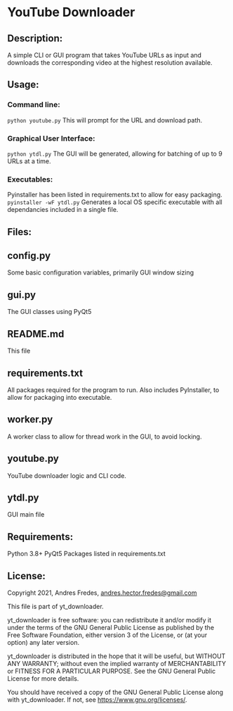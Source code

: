 YouTube Downloader
==================

Description:
------------
A simple CLI or GUI program that takes YouTube URLs as input and downloads the
corresponding video at the highest resolution available.

Usage:
------
### Command line:
`python youtube.py`
This will prompt for the URL and download path.

### Graphical User Interface:
`python ytdl.py`
The GUI will be generated, allowing for batching of up to 9 URLs at a time.

### Executables:
Pyinstaller has been listed in requirements.txt to allow for easy packaging.
`pyinstaller -wF ytdl.py` Generates a local OS specific executable with all
dependancies included in a single file.

Files:
------
## config.py
Some basic configuration variables, primarily GUI window sizing

## gui.py
The GUI classes using PyQt5

## README.md
This file

## requirements.txt
All packages required for the program to run. Also includes PyInstaller, to
allow for packaging into executable.

## worker.py
A worker class to allow for thread work in the GUI, to avoid locking.

## youtube.py
YouTube downloader logic and CLI code.

## ytdl.py
GUI main file

Requirements:
-------------
Python 3.8+
PyQt5
Packages listed in requirements.txt

License:
--------
Copyright 2021, Andres Fredes, <andres.hector.fredes@gmail.com>

This file is part of yt_downloader.

yt_downloader is free software: you can redistribute it and/or modify
it under the terms of the GNU General Public License as published by
the Free Software Foundation, either version 3 of the License, or
(at your option) any later version.

yt_downloader is distributed in the hope that it will be useful,
but WITHOUT ANY WARRANTY; without even the implied warranty of
MERCHANTABILITY or FITNESS FOR A PARTICULAR PURPOSE.  See the
GNU General Public License for more details.

You should have received a copy of the GNU General Public License
along with yt_downloader.  If not, see <https://www.gnu.org/licenses/>.